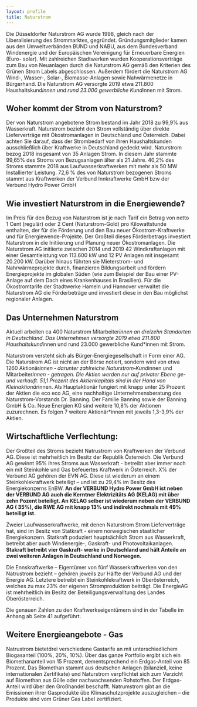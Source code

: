 ```yaml
---
layout: profile
title: Naturstrom
---
```


Die Düsseldorfer Naturstrom AG wurde 1998, gleich nach der Liberalisierung des Strommarktes, gegründet. Gründungsmitglieder kamen aus den Umweltverbänden BUND und NABU, aus dem Bundesverband Windenergie und der Europäischen Vereinigung für Erneuerbare Energien (Euro- solar). Mit zahlreichen Stadtwerken wurden Kooperationsverträge zum Bau von Neuanlagen durch die Naturstrom AG gemäß den Kriterien des Grünen Strom Labels abgeschlossen. Außerdem fördert die Naturstrom AG Wind-, Wasser-, Solar-, Biomasse-Anlagen sowie Nahwärmenetze in Bürgerhand. Die Naturstrom AG versorgte 2019 etwa 211.800 Haushaltskund*innen und rund 23.000 gewerbliche Kund*innen mit Strom.

## Woher kommt der Strom von Naturstrom?
Der von Naturstrom angebotene Strom bestand im Jahr 2018 zu 99,9% aus Wasserkraft. Naturstrom bezieht den Strom vollständig über direkte Lieferverträge mit Ökostromanlagen in Deutschland und Österreich. Dabei achten Sie darauf, dass der Strombedarf von ihren Haushaltskunden ausschließlich über Kraftwerke in Deutschland gedeckt wird. Naturstrom bezog 2018 insgesamt von 35 Anlagen Strom. In diesem Jahr stammte 99,65% des Stroms von Bezugsanlagen älter als 21 Jahre. 40,2% des Stroms stammte 2018 aus Laufwasserkraftwerken mit mehr als 50 MW Installierter Leistung. 72,6 % des von Naturstrom bezogenen Stroms stammt aus Kraftwerken der Verbund Innkraftwerke GmbH bzw der Verbund Hydro Power GmbH

<div id="barchart" data-barchart="barchart"  data-powerdata="/assets/data/provider/buergerwerke/kraftwerke.csv" class="chart"></div>


## Wie investiert Naturstrom in die Energiewende?
Im Preis für den Bezug von Naturstrom ist je nach Tarif ein Betrag von netto 1 Cent (regulär) oder 2 Cent (Naturstrom-Gold) pro Kilowattstunde enthalten, der für die Förderung und den Bau neuer Ökostrom-Kraftwerke und für Energiewende-Projekte. Der Großteil dieses Förderbetrags investiert Naturstrom in die Initiierung und Planung neuer Ökostromanlagen. Die Naturstrom AG initiierte zwischen 2014 und 2019 42 Windkraftanlagen mit einer Gesamtleistung von 113.600 kW und 12 PV Anlagen mit insgesamt 20.200 kW. Darüber hinaus führten sie Mieterstrom- und Nahrwärmeprojekte durch, finanzieren Bildungsarbeit und fördern Energieprojekte im globalen Süden (wie zum Beispiel der Bau einer  PV-Anlage auf dem Dach eines Krankenhauses in Brasilien). Für die Ökostromtarife der Stadtwerke Hameln und Hannover verwaltet die Naturstrom AG die Förderbeträge und investiert diese in den Bau möglichst regionaler Anlagen.

## Das Unternehmen Naturstrom
 Aktuell arbeiten ca 400 Naturstrom Mitarbeiter*innen an dreizehn Standorten in Deutschland. Das Unternehmen versorgte 2019 etwa 211.800 Haushaltskund*innen und rund 23.000 gewerbliche Kund*innen mit Strom.

Naturstrom versteht sich als Bürger-Energiegesellschaft in Form einer AG. Die Naturstrom AG ist nicht an der Börse notiert, sondern wird von etwa 1260 Aktionär*innen ‐ darunter zahlreiche Naturstrom‐Kund*innen und Mitarbeiter*innen - getragen. Die Aktien werden nur auf privater Ebene ge- und verkauft. 51,1 Prozent des Aktienkapitals sind in der Hand von Kleinaktionär*innen. Als Hauptaktionär fungiert mit knapp unter 25 Prozent der Aktien die eco eco AG, eine nachhaltige Unternehmensberatung des Naturstrom‐Vorstands Dr. Banning. Der Familie Banning sowie der Banning GmbH & Co. Neue Energien KG sind weitere 10,8% der Aktionen zuzurechnen. Es folgen 7 weitere Aktionär*innen mit jeweils 1,3-3,9% der Aktien.

## Wirtschaftliche Verflechtung:

Der Großteil des Stroms bezieht Natrustrom von Kraftwerken der Verbund AG. Diese ist mehrheitlich im Besitz der Republik Österreich. Die Verbund AG gewinnt 95% ihres Stroms aus Wasserkraft - betreibt aber immer noch ein mit Steinkohle und Gas befeuertes Kraftwerk in Österreich. X% der Verbund AG gehören der EVN AG. Diese ist wiederum an einem Steinkohlekraftwerk beteiligt – und ist zu 29,4% im Besitz des Energiekonzerns EnBW. **An der VERBUND Hydro Power GmbH ist neben der VERBUND AG auch die Kerntner Elektrizitäts AG (KELAG) mit über zehn Pozent beteiligt. An KELAG selber ist wiederum neben der  VERBUND AG ( 35%), die RWE AG mit knapp 13% und indirekt nochmals mit 49% beteiligt ist.**

Zweier Laufwasserkraftwerke, mit denen Naturstrom Strom Lieferverträge hat, sind im Besitz von Statkraft - einem norwegischen staatlicher Energiekonzern. Statkraft poduziert hauptsächlich Strom aus Wasserkraft, betreibt aber auch Windenergie-, Gaskraft- und Photovoltaikanlagen. **Stakraft betreibt vier Gaskraft- werke in Deutschland und hält Anteile an zwei weiteren Anlagen in Deutschland und Norwegen.**

Die Ennskraftwerke – Eigentümer von fünf Wasserkraftwerken von den Natrustrom bezieht – gehören jeweils zur Hälfte der Verbund AG und der Energie AG. Letztere betreibt ein Steinkohlekraftwerk in Oberösterreich, welches zu max 23% der eigenen Stromproduktion beiträgt. Die EnergieAG ist mehrheitlich im Besitz der Beteiligungsverwalltung des Landes Oberösterreich.

Die genauen Zahlen zu den Kraftwerkseigentümern sind in der Tabelle im Anhang ab Seite 41 aufgeführt.

## Weitere Energieangebote - Gas
Natrustrom bietetdrei verschiedene Gastarife an mit unterschiedlichem Biogasanteil (100%, 20%, 10%). Über das ganze Portfolio ergibt sich ein Biomethananteil von 15 Prozent, dementsprechend ein Erdgas-Anteil von 85 Prozent. Das Biomethan stammt aus deutschen Anlagen (bilanziell, keine internationalen Zertifikate) und Naturstrom verpflichtet sich zum Verzicht auf Biomethan aus Gülle oder nachwachsenden Rohstoffen. Der Erdgas-Anteil wird über den Großhandel beschafft. Natrumstrom gibt an die Emissionen ihrer Gasprodukte übe Klimaschutzprojekte auszugleichen – die Produkte sind vom Grüner Gas Label zertifiziert.
